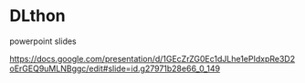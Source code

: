 # DLthon


powerpoint slides

https://docs.google.com/presentation/d/1GEcZrZG0Ec1dJLhe1ePIdxpRe3D2oErGEQ9uMLNBggc/edit#slide=id.g27971b28e66_0_149
